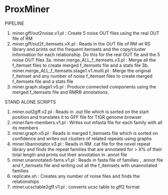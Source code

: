 ProxMiner
=========
PIPELINE
1. miner.gff/out2noise.v1.pl : Create 5 noise OUT files using the real OUT file of RM
2. miner.gff/out2f_itemsets.vX.pl : Reads in the OUT file of RM wt RS library and prints out the frequent itemsets and the copy/cluster information for each relationship. Do this for the real OUT fle and the 5 noise OUT files
3a. miner.merge_ALL_f_itemsets.v3.pl : Merge all the f_itemset files to create merged f_itemsets file and a stats file
3b. miner.merge_ALL_f_itemsets.stage1.v1.multi.pl : Merge the original f_itemset and any number of noise f_itemset files to create merged f_itemsets file and a stats file
4. miner.graph.stage1.v5.pl : Produce connected components using the merged f_itemsets file and RMRB annotations.

STAND ALONE SCRIPTS
1. miner.out2gff.v2.pl : Reads in .out file which is sorted on the start position and translates it to GFF file for TIGR genome browser
2. miner.fam-members.v1.pl : Writes out mfasta file for each family with all its members
3. miner.graph.v5.pl : Reads in merged f_itemsets file which is sorted on confidence and writes out clusters of related repeats using graphs
4. miner.libannotator.v3.pl : Reads in RM .cat file for the novel repeat library and finds the repeat families that are annotated for > X% of their total length and prints out their annotation in .annot file
5. miner.unannotated-fams.v1.pl : Reads in fasta file of families , .annot file and f_itemsets file and writing out all the f_itemsets with unannotated families 
6. replicate.sh : Creates any number of noise files and finds the relationships
7. miner.ucsctable2gff.v1.pl : converts ucsc table to gff2 format